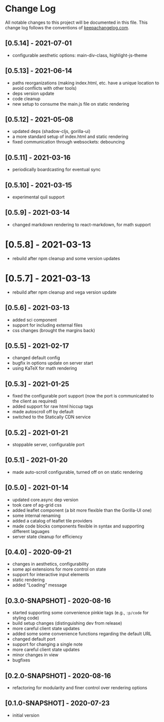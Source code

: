 # Change Log
All notable changes to this project will be documented in this file. This change log follows the conventions of [keepachangelog.com](http://keepachangelog.com/).

## [0.5.14] - 2021-07-01
- configurable aesthetic options: main-div-class, highlight-js-theme

## [0.5.13] - 2021-06-14
- paths reorganizations (making index.html, etc. have a unique location to avoid conflicts with other tools)
- deps version update
- code cleanup
- new setup to consume the main.js file on static rendering

## [0.5.12] - 2021-05-08
- updated deps (shadow-cljs, gorilla-ui)
- a more standard setup of index.html and static rendering
- fixed communication through websockets: debouncing

## [0.5.11] - 2021-03-16
- periodically boardcasting for eventual sync

## [0.5.10] - 2021-03-15
- experimental quil support

## [0.5.9] - 2021-03-14
- changed markdown rendering to react-markdown, for math support

# [0.5.8] - 2021-03-13
- rebuild after npm cleanup and some version updates

# [0.5.7] - 2021-03-13
- rebuild after npm cleanup and vega version update

## [0.5.6] - 2021-03-13
- added sci component
- support for including external files
- css changes (brought the margins back)

## [0.5.5] - 2021-02-17
- changed default config
- bugfix in options update on server start
- using KaTeX for math rendering

## [0.5.3] - 2021-01-25
- fixed the configurable port support (now the port is communicated to the client as required)
- added support for raw html hiccup tags
- made autoscroll off by default
- switched to the Statically CDN service

## [0.5.2] - 2021-01-21
- stoppable server, configurable port

## [0.5.1] - 2021-01-20
- made auto-scroll configurable, turned off on on static rendering

## [0.5.0] - 2021-01-14
- updated core.async dep version
- took care of ag-grid css
- added leaflet component (a bit more flexible than the Gorilla-UI one)
- some internal renaming
- added a catalog of leaflet tile providers
- made code blocks components flexible in syntax and supporting different laguages
- server state cleanup for efficiency

## [0.4.0] - 2020-09-21
- changes in aesthetics, configurability
- some api extensions for more control on state
- support for interactive input elements
- static rendering
- added "Loading" message

## [0.3.0-SNAPSHOT] - 2020-08-16
- started supporting some convenience pinkie tags (e.g., `:p/code` for styling code)
- build setup changes (distinguishing dev from release)
- more careful client state updates
- added some some convenience functions regarding the default URL
- changed default port
- support for changing a single note
- more careful client state updates 
- minor changes in view
- bugfixes

## [0.2.0-SNAPSHOT] - 2020-08-16
- refactoring for modularity and finer control over rendering options

## [0.1.0-SNAPSHOT] - 2020-07-23
- initial version
